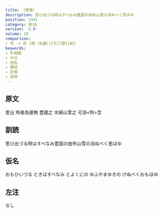 ```yaml
---
title: （寄雪）
description: 思ひ出づる時はすべなみ豊国の由布山雪の消ぬべく思ほゆ
position: 2341
category: 巻10
version: '1.0'
volume: 10
comparison:
- 可 -> 所 [西（右書）][元][類][紀]
keywords:
- 冬相聞
- 大分
- 地名
- 懐旧
- 恋情
- 序詞
---
```


## 原文

思出 時者為便無 豊國之 木綿山雪之 可消<所>念

## 訓読

思ひ出づる時はすべなみ豊国の由布山雪の消ぬべく思ほゆ

## 仮名

おもひいづる ときはすべなみ とよくにの ゆふやまゆきの けぬべくおもほゆ

## 左注

なし
